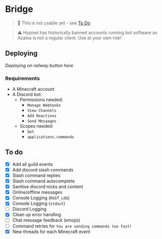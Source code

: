 # Bridge

> 🛑 This is not usable yet - see [To Do](#to-do)

> ⚠️ Hypixel has historically banned accounts running bot software as Azalea is not a regular client. Use at your own risk!

## Deploying
*Deploying on railway button here*

### Requirements
- A Minecraft account
- A Discord bot:
  - Permissions needed:
    - `Manage Webhooks`
    - `View Channels`
    - `Add Reactions`
    - `Send Mesaages`
  - Scopes needed:
    - `bot`
    - `applications.commands`

## To do
- [x] Add all guild events
- [x] Add discord slash commands
- [x] Slash command replies
- [x] Slash command autocomplete
- [x] Sanitise discord nicks and content
- [x] Online/offline messages
- [x] Console Logging (`RUST_LOG`)
- [x] Console Logging (`stdout`)
- [ ] Discord Logging
- [x] Clean up error handling
- [ ] Chat message feedback (emojis)
- [ ] Command retries for `You are sending commands too fast!`
- [x] New threads for each Minecraft event